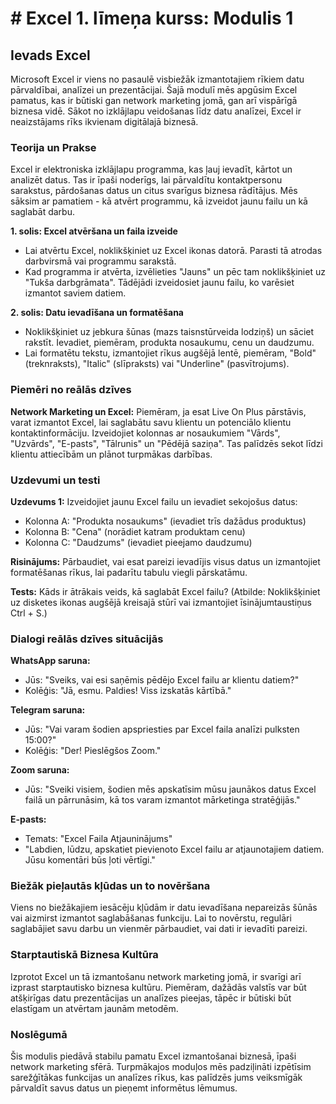 # # Excel 1. līmeņa kurss: Modulis 1

## Ievads Excel

Microsoft Excel ir viens no pasaulē visbiežāk izmantotajiem rīkiem datu pārvaldībai, analīzei un prezentācijai. Šajā modulī mēs apgūsim Excel pamatus, kas ir būtiski gan network marketing jomā, gan arī vispārīgā biznesa vidē. Sākot no izklājlapu veidošanas līdz datu analīzei, Excel ir neaizstājams rīks ikvienam digitālajā biznesā.

### Teorija un Prakse

Excel ir elektroniska izklājlapu programma, kas ļauj ievadīt, kārtot un analizēt datus. Tas ir īpaši noderīgs, lai pārvaldītu kontaktpersonu sarakstus, pārdošanas datus un citus svarīgus biznesa rādītājus. Mēs sāksim ar pamatiem - kā atvērt programmu, kā izveidot jaunu failu un kā saglabāt darbu.

**1. solis: Excel atvēršana un faila izveide**
- Lai atvērtu Excel, noklikšķiniet uz Excel ikonas datorā. Parasti tā atrodas darbvirsmā vai programmu sarakstā.
- Kad programma ir atvērta, izvēlieties "Jauns" un pēc tam noklikšķiniet uz "Tukša darbgrāmata". Tādējādi izveidosiet jaunu failu, ko varēsiet izmantot saviem datiem.

**2. solis: Datu ievadīšana un formatēšana**
- Noklikšķiniet uz jebkura šūnas (mazs taisnstūrveida lodziņš) un sāciet rakstīt. Ievadiet, piemēram, produkta nosaukumu, cenu un daudzumu.
- Lai formatētu tekstu, izmantojiet rīkus augšējā lentē, piemēram, "Bold" (treknraksts), "Italic" (slīpraksts) vai "Underline" (pasvītrojums).

### Piemēri no reālās dzīves

**Network Marketing un Excel:**
Piemēram, ja esat Live On Plus pārstāvis, varat izmantot Excel, lai saglabātu savu klientu un potenciālo klientu kontaktinformāciju. Izveidojiet kolonnas ar nosaukumiem "Vārds", "Uzvārds", "E-pasts", "Tālrunis" un "Pēdējā saziņa". Tas palīdzēs sekot līdzi klientu attiecībām un plānot turpmākas darbības.

### Uzdevumi un testi

**Uzdevums 1:**
Izveidojiet jaunu Excel failu un ievadiet sekojošus datus:
- Kolonna A: "Produkta nosaukums" (ievadiet trīs dažādus produktus)
- Kolonna B: "Cena" (norādiet katram produktam cenu)
- Kolonna C: "Daudzums" (ievadiet pieejamo daudzumu)

**Risinājums:**
Pārbaudiet, vai esat pareizi ievadījis visus datus un izmantojiet formatēšanas rīkus, lai padarītu tabulu viegli pārskatāmu.

**Tests:**
Kāds ir ātrākais veids, kā saglabāt Excel failu? (Atbilde: Noklikšķiniet uz disketes ikonas augšējā kreisajā stūrī vai izmantojiet īsinājumtaustiņus Ctrl + S.)

### Dialogi reālās dzīves situācijās

**WhatsApp saruna:**
- Jūs: "Sveiks, vai esi saņēmis pēdējo Excel failu ar klientu datiem?"
- Kolēģis: "Jā, esmu. Paldies! Viss izskatās kārtībā."

**Telegram saruna:**
- Jūs: "Vai varam šodien apspriesties par Excel faila analīzi pulksten 15:00?"
- Kolēģis: "Der! Pieslēgšos Zoom."

**Zoom saruna:**
- Jūs: "Sveiki visiem, šodien mēs apskatīsim mūsu jaunākos datus Excel failā un pārrunāsim, kā tos varam izmantot mārketinga stratēģijās."

**E-pasts:**
- Temats: "Excel Faila Atjauninājums"
- "Labdien, lūdzu, apskatiet pievienoto Excel failu ar atjaunotajiem datiem. Jūsu komentāri būs ļoti vērtīgi."

### Biežāk pieļautās kļūdas un to novēršana

Viens no biežākajiem iesācēju kļūdām ir datu ievadīšana nepareizās šūnās vai aizmirst izmantot saglabāšanas funkciju. Lai to novērstu, regulāri saglabājiet savu darbu un vienmēr pārbaudiet, vai dati ir ievadīti pareizi.

### Starptautiskā Biznesa Kultūra

Izprotot Excel un tā izmantošanu network marketing jomā, ir svarīgi arī izprast starptautisko biznesa kultūru. Piemēram, dažādās valstīs var būt atšķirīgas datu prezentācijas un analīzes pieejas, tāpēc ir būtiski būt elastīgam un atvērtam jaunām metodēm.

### Noslēgumā

Šis modulis piedāvā stabilu pamatu Excel izmantošanai biznesā, īpaši network marketing sfērā. Turpmākajos moduļos mēs padziļināti izpētīsim sarežģītākas funkcijas un analīzes rīkus, kas palīdzēs jums veiksmīgāk pārvaldīt savus datus un pieņemt informētus lēmumus.